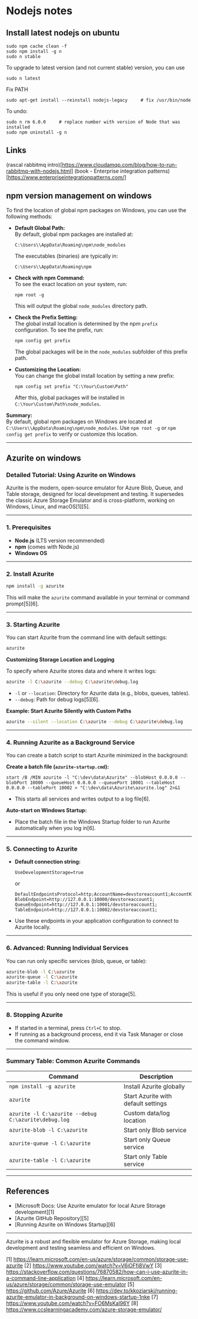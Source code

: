 # Nodejs notes

## Install latest nodejs on ubuntu
```
sudo npm cache clean -f
sudo npm install -g n
sudo n stable
```
To upgrade to latest version (and not current stable) version, you can use
```
sudo n latest
```
Fix PATH
```
sudo apt-get install --reinstall nodejs-legacy     # fix /usr/bin/node
```
To undo:
```
sudo n rm 6.0.0     # replace number with version of Node that was installed
sudo npm uninstall -g n
```
## Links
(rascal rabbitmq intro)[https://www.cloudamqp.com/blog/how-to-run-rabbitmq-with-nodejs.html]
(book - Enterprise integration patterns)[https://www.enterpriseintegrationpatterns.com/]


## npm version management on windows
To find the location of global npm packages on Windows, you can use the following methods:

- **Default Global Path:**  
  By default, global npm packages are installed at:
  ```
  C:\Users\\AppData\Roaming\npm\node_modules
  ```
  The executables (binaries) are typically in:
  ```
  C:\Users\\AppData\Roaming\npm
  ```


- **Check with npm Command:**  
  To see the exact location on your system, run:
  ```
  npm root -g
  ```
  This will output the global `node_modules` directory path.

- **Check the Prefix Setting:**  
  The global install location is determined by the npm `prefix` configuration. To see the prefix, run:
  ```
  npm config get prefix
  ```
  The global packages will be in the `node_modules` subfolder of this prefix path.

- **Customizing the Location:**  
  You can change the global install location by setting a new prefix:
  ```
  npm config set prefix "C:\Your\Custom\Path"
  ```
  After this, global packages will be installed in `C:\Your\Custom\Path\node_modules`.

**Summary:**  
By default, global npm packages on Windows are located at `C:\Users\\AppData\Roaming\npm\node_modules`. Use `npm root -g` or `npm config get prefix` to verify or customize this location.

---

## Azurite on windows
### Detailed Tutorial: Using Azurite on Windows

Azurite is the modern, open-source emulator for Azure Blob, Queue, and Table storage, designed for local development and testing. It supersedes the classic Azure Storage Emulator and is cross-platform, working on Windows, Linux, and macOS[1][5].

---

### **1. Prerequisites**

- **Node.js** (LTS version recommended)
- **npm** (comes with Node.js)
- **Windows OS**

---

### **2. Install Azurite**


```bash
npm install -g azurite
```
This will make the `azurite` command available in your terminal or command prompt[5][6].

---

### **3. Starting Azurite**

You can start Azurite from the command line with default settings:

```bash
azurite
```

**Customizing Storage Location and Logging**

To specify where Azurite stores data and where it writes logs:

```bash
azurite -l C:\azurite --debug C:\azurite\debug.log
```
- `-l` or `--location`: Directory for Azurite data (e.g., blobs, queues, tables).
- `--debug`: Path for debug logs[5][6].

**Example: Start Azurite Silently with Custom Paths**
```bash
azurite --silent --location C:\azurite --debug C:\azurite\debug.log
```

---

### **4. Running Azurite as a Background Service**

You can create a batch script to start Azurite minimized in the background:

**Create a batch file (`azurite-startup.cmd`):**
```batch
start /B /MIN azurite -l "C:\dev\data\Azurite" --blobHost 0.0.0.0 --blobPort 10000 --queueHost 0.0.0.0 --queuePort 10001 --tableHost 0.0.0.0 --tablePort 10002 > "C:\dev\data\Azurite\azurite.log" 2>&1
```
- This starts all services and writes output to a log file[6].

**Auto-start on Windows Startup:**
- Place the batch file in the Windows Startup folder to run Azurite automatically when you log in[6].

---


### **5. Connecting to Azurite**

- **Default connection string:**
  ```
  UseDevelopmentStorage=true
  ```
  or
  ```
  DefaultEndpointsProtocol=http;AccountName=devstoreaccount1;AccountKey=Eby8vdM02xNOcqFeqCnf2e...
  BlobEndpoint=http://127.0.0.1:10000/devstoreaccount1;
  QueueEndpoint=http://127.0.0.1:10001/devstoreaccount1;
  TableEndpoint=http://127.0.0.1:10002/devstoreaccount1;
  ```
- Use these endpoints in your application configuration to connect to Azurite locally.

---

### **6. Advanced: Running Individual Services**

You can run only specific services (blob, queue, or table):

```bash
azurite-blob -l C:\azurite
azurite-queue -l C:\azurite
azurite-table -l C:\azurite
```
This is useful if you only need one type of storage[5].

---

### **8. Stopping Azurite**

- If started in a terminal, press `Ctrl+C` to stop.
- If running as a background process, end it via Task Manager or close the command window.

---

### **Summary Table: Common Azurite Commands**

| Command                                                    | Description                                 |
|------------------------------------------------------------|---------------------------------------------|
| `npm install -g azurite`                                   | Install Azurite globally                    |
| `azurite`                                                  | Start Azurite with default settings         |
| `azurite -l C:\azurite --debug C:\azurite\debug.log`       | Custom data/log location                    |
| `azurite-blob -l C:\azurite`                               | Start only Blob service                     |
| `azurite-queue -l C:\azurite`                              | Start only Queue service                    |
| `azurite-table -l C:\azurite`                              | Start only Table service                    |

---

## **References**

- [Microsoft Docs: Use Azurite emulator for local Azure Storage development][1]
- [Azurite GitHub Repository][5]
- [Running Azurite on Windows Startup][6]

---

Azurite is a robust and flexible emulator for Azure Storage, making local development and testing seamless and efficient on Windows.

[1] https://learn.microsoft.com/en-us/azure/storage/common/storage-use-azurite
[2] https://www.youtube.com/watch?v=V6iOFfi8VwY
[3] https://stackoverflow.com/questions/76870582/how-can-i-use-azurite-in-a-command-line-application
[4] https://learn.microsoft.com/en-us/azure/storage/common/storage-use-emulator
[5] https://github.com/Azure/Azurite
[6] https://dev.to/kkoziarski/running-azurite-emulator-in-background-on-windows-startup-1nke
[7] https://www.youtube.com/watch?v=FO6MsKal96Y
[8] https://www.ccslearningacademy.com/azure-storage-emulator/
